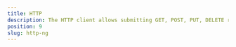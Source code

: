```yaml
---
title: HTTP
description: The HTTP client allows submitting GET, POST, PUT, DELETE requests on both iOS and Android.
position: 9
slug: http-ng
---
```

